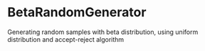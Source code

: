 # BetaRandomGenerator
Generating random samples with beta distribution, using uniform distribution and accept-reject algorithm
